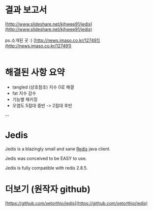 # 결과 보고서
[http://www.slideshare.net/kjhwee91/jedis](http://www.slideshare.net/kjhwee91/jedis)<br>
<br>
ps.소개된 곳 :) [http://news.imaso.co.kr/127491](http://news.imaso.co.kr/127491)
<br>
<br>
# 해결된 사항 요약
- tangled (상호참조) 지수 0로 해결
- fat 지수 감수 
- 기능별 패키징
- 오염도 5점대 중반 -> 2점대 후반




--
# Jedis

Jedis is a blazingly small and sane [Redis](http://github.com/antirez/redis "Redis") java client.

Jedis was conceived to be EASY to use.

Jedis is fully compatible with redis 2.8.5.

# 더보기 (원작자 github)
[https://github.com/xetorthio/jedis](https://github.com/xetorthio/jedis)
